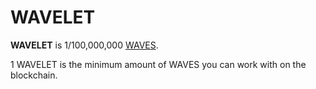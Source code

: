 # WAVELET

**WAVELET** is 1/100,000,000 [WAVES](/en/blockchain/token/waves.md).

1 WAVELET is the minimum amount of WAVES you can work with on the blockchain.
